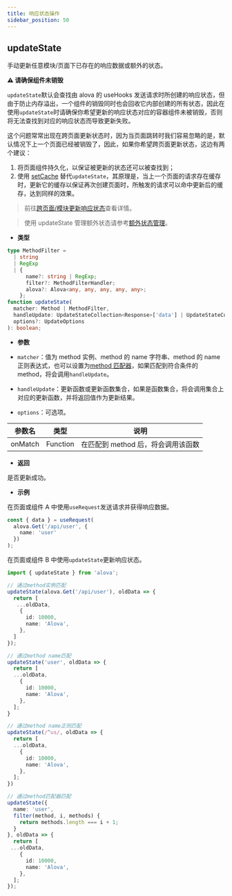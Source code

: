 ```yaml
---
title: 响应状态操作
sidebar_position: 50
---
```


## updateState

手动更新任意模块/页面下已存在的响应数据或额外的状态。

**⚠️ 请确保组件未销毁**

`updateState`默认会查找由 alova 的 useHooks 发送请求时所创建的响应状态，但由于防止内存溢出，一个组件的销毁同时也会回收它内部创建的所有状态，因此在使用`updateState`时请确保你希望更新的响应状态对应的容器组件未被销毁，否则将无法查找到对应的响应状态而导致更新失败。

这个问题常常出现在跨页面更新状态时，因为当页面跳转时我们容易忽略的是，默认情况下上一个页面已经被销毁了，因此，如果你希望跨页面更新状态，这边有两个建议：

1. 将页面组件持久化，以保证被更新的状态还可以被查找到；
2. 使用 [setCache](/tutorial/cache/set-and-query) 替代`updateState`，其原理是，当上一个页面的请求存在缓存时，更新它的缓存以保证再次创建页面时，所触发的请求可以命中更新后的缓存，达到同样的效果。

> 前往[跨页面/模块更新响应状态](/tutorial/advanced/update-across-components)查看详情。

> 使用 updateState 管理额外状态请参考[额外状态管理](/tutorial/advanced/manage-extra-states)。

- **类型**

```ts
type MethodFilter =
  | string
  | RegExp
  | {
      name?: string | RegExp;
      filter?: MethodFilterHandler;
      alova?: Alova<any, any, any, any, any>;
    };
function updateState(
  matcher: Method | MethodFilter,
  handleUpdate: UpdateStateCollection<Response>['data'] | UpdateStateCollection<Response>,
  options?: UpdateOptions
): boolean;
```

- **参数**

- `matcher`：值为 method 实例、method 的 name 字符串、method 的 name 正则表达式，也可以设置为[method 匹配器](/tutorial/advanced/method-matcher)，如果匹配到符合条件的 method，将会调用`handleUpdate`。
- `handleUpdate`：更新函数或更新函数集合，如果是函数集合，将会调用集合上对应的更新函数，并将返回值作为更新结果。
- `options`：可选项。

| 参数名  | 类型     | 说明                               |
| ------- | -------- | ---------------------------------- |
| onMatch | Function | 在匹配到 method 后，将会调用该函数 |

- **返回**

是否更新成功。

- **示例**

在页面或组件 A 中使用`useRequest`发送请求并获得响应数据。

```ts
const { data } = useRequest(
  alova.Get('/api/user', {
    name: 'user'
  })
);
```

在页面或组件 B 中使用`updateState`更新响应状态。

```ts
import { updateState } from 'alova';

// 通过method实例匹配
updateState(alova.Get('/api/user'), oldData => {
  return [
   ...oldData,
    {
      id: 10000,
      name: 'Alova',
    },
  ]
});

// 通过method name匹配
updateState('user', oldData => {
  return [
  ...oldData,
    {
      id: 10000,
      name: 'Alova',
    },
  ];
}

// 通过method name正则匹配
updateState(/^us/, oldData => {
  return [
  ...oldData,
    {
      id: 10000,
      name: 'Alova',
    },
  ];
})

// 通过method匹配器匹配
updateState({
  name: 'user',
  filter(method, i, methods) {
    return methods.length === i + 1;
  }
}, oldData => {
  return [
 ...oldData,
    {
      id: 10000,
      name: 'Alova',
    },
  ];
});
```
